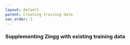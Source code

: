 ```yaml
---
layout: default
parent: Creating training data
nav_order: 3
---
```


### Supplementing Zingg with existing training data